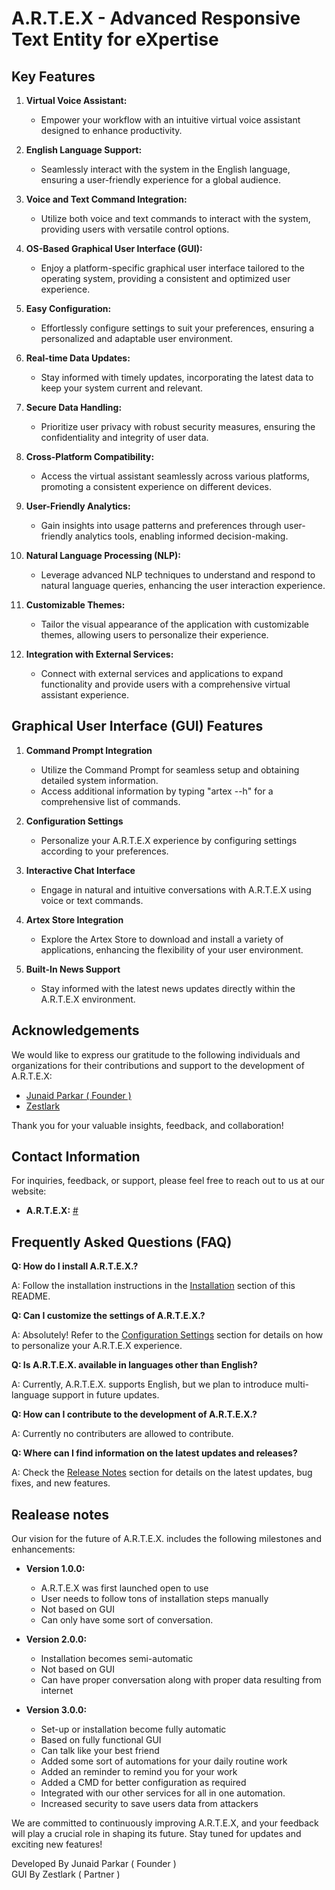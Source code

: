 # A.R.T.E.X - Advanced Responsive Text Entity for eXpertise

## Key Features

1. **Virtual Voice Assistant:**

   - Empower your workflow with an intuitive virtual voice assistant designed to enhance productivity.

2. **English Language Support:**

   - Seamlessly interact with the system in the English language, ensuring a user-friendly experience for a global audience.

3. **Voice and Text Command Integration:**

   - Utilize both voice and text commands to interact with the system, providing users with versatile control options.

4. **OS-Based Graphical User Interface (GUI):**

   - Enjoy a platform-specific graphical user interface tailored to the operating system, providing a consistent and optimized user experience.

5. **Easy Configuration:**

   - Effortlessly configure settings to suit your preferences, ensuring a personalized and adaptable user environment.

6. **Real-time Data Updates:**

   - Stay informed with timely updates, incorporating the latest data to keep your system current and relevant.

7. **Secure Data Handling:**

   - Prioritize user privacy with robust security measures, ensuring the confidentiality and integrity of user data.

8. **Cross-Platform Compatibility:**

   - Access the virtual assistant seamlessly across various platforms, promoting a consistent experience on different devices.

9. **User-Friendly Analytics:**

   - Gain insights into usage patterns and preferences through user-friendly analytics tools, enabling informed decision-making.

10. **Natural Language Processing (NLP):**

    - Leverage advanced NLP techniques to understand and respond to natural language queries, enhancing the user interaction experience.

11. **Customizable Themes:**

    - Tailor the visual appearance of the application with customizable themes, allowing users to personalize their experience.

12. **Integration with External Services:**

    - Connect with external services and applications to expand functionality and provide users with a comprehensive virtual assistant experience.

## Graphical User Interface (GUI) Features

1. **Command Prompt Integration**

   - Utilize the Command Prompt for seamless setup and obtaining detailed system information.
   - Access additional information by typing "artex --h" for a comprehensive list of commands.

2. **Configuration Settings**

   - Personalize your A.R.T.E.X experience by configuring settings according to your preferences.

3. **Interactive Chat Interface**

   - Engage in natural and intuitive conversations with A.R.T.E.X using voice or text commands.

4. **Artex Store Integration**

   - Explore the Artex Store to download and install a variety of applications, enhancing the flexibility of your user environment.

5. **Built-In News Support**

   - Stay informed with the latest news updates directly within the A.R.T.E.X environment.

## Acknowledgements

We would like to express our gratitude to the following individuals and organizations for their contributions and support to the development of A.R.T.E.X:

- [Junaid Parkar ( Founder )](https://junaidparkar-f7e41.web.app/)
- [Zestlark](https://zestlark-0.web.app)

Thank you for your valuable insights, feedback, and collaboration!

## Contact Information

For inquiries, feedback, or support, please feel free to reach out to us at our website:

- **A.R.T.E.X:** [#](#)

## Frequently Asked Questions (FAQ)

**Q: How do I install A.R.T.E.X.?**

A: Follow the installation instructions in the [Installation](#installation) section of this README.

**Q: Can I customize the settings of A.R.T.E.X.?**

A: Absolutely! Refer to the [Configuration Settings](#configuration-settings) section for details on how to personalize your A.R.T.E.X experience.

**Q: Is A.R.T.E.X. available in languages other than English?**

A: Currently, A.R.T.E.X. supports English, but we plan to introduce multi-language support in future updates.

**Q: How can I contribute to the development of A.R.T.E.X.?**

A: Currently no contributers are allowed to contribute.

**Q: Where can I find information on the latest updates and releases?**

A: Check the [Release Notes](#Release-notes) section for details on the latest updates, bug fixes, and new features.

## Realease notes

Our vision for the future of A.R.T.E.X. includes the following milestones and enhancements:

- **Version 1.0.0:**

  - A.R.T.E.X was first launched open to use
  - User needs to follow tons of installation steps manually
  - Not based on GUI
  - Can only have some sort of conversation.

- **Version 2.0.0:**

  - Installation becomes semi-automatic
  - Not based on GUI
  - Can have proper conversation along with proper data resulting from internet

- **Version 3.0.0:**
  - Set-up or installation become fully automatic
  - Based on fully functional GUI
  - Can talk like your best friend
  - Added some sort of automations for your daily routine work
  - Added an reminder to remind you for your work
  - Added a CMD for better configuration as required
  - Integrated with our other services for all in one automation.
  - Increased security to save users data from attackers

We are committed to continuously improving A.R.T.E.X, and your feedback will play a crucial role in shaping its future. Stay tuned for updates and exciting new features!

Developed By Junaid Parkar ( Founder )\
GUI By Zestlark ( Partner )
